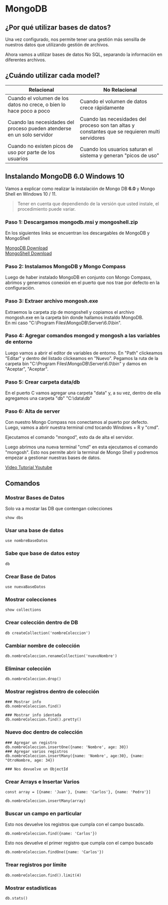 # MongoDB
## ¿Por qué utilizar bases de datos?
Una vez configurado, nos permite tener una gestión más sensilla de nuestros datos que utilizando gestión de archivos.

Ahora vamos a utilizar bases de datos No SQL, separando la información en diferentes archivos.

## ¿Cuándo utilizar cada model?

| Relacional                       | No Relacional                 |
|----------------------------------|-------------------------------|
|Cuando el volumen de los datos no crece, o bien lo hace poco a poco | Cuando el volumen de datos crece rápidamente |
| Cuando las necesidades del proceso pueden atenderse en un solo servidor | Cuando las necesidades del proceso son tan altas y constantes que se requieren multi servidores |
| Cuando no existen picos de uso por parte de los usuarios | Cuando los usuarios saturan el sistema y generan "picos de uso" |


## Instalando MongoDB 6.0 Windows 10  
Vamos a explicar como realizar la instalación de Mongo DB __6.0__ y Mongo Shell en Windows 10 / 11.

>Tener en cuenta que dependiendo de la versión que usted instale, el procedimiento puede variar.

### Paso 1: Descargamos mongodb.msi y mongoshell.zip  
En los siguientes links se encuentran los descargables de MongoDB y MongoShell

[MongoDB Download](https://www.mongodb.com/try/download/community)  
[MongoShell Download](https://www.mongodb.com/products/shell)

### Paso 2: Instalamos MongoDB y Mongo Compass  
Luego de haber instalado MongoDB en conjunto con Mongo Compass, abrimos y generamos conexión en el puerto que nos trae por defecto en la configuración.

### Paso 3: Extraer archivo mongosh.exe  
Extraemos la carpeta zip de mongoshell y copiamos el archivo mongosh.exe en la carpeta bin donde hallamos instaldo MongoDB.  
En mi caso "C:\Program Files\MongoDB\Server\6.0\bin".

### Paso 4: Agregar comandos mongod y mongosh a las variables de entorno  
Luego vamos a abrir el editor de variables de entorno.
En "Path" clickeamos "Editar" y dentro del listado clickeamos en "Nuevo".
Pegamos la ruta de la carpeta bin "C:\Program Files\MongoDB\Server\6.0\bin" y damos en "Aceptar", "Aceptar".

### Paso 5: Crear carpeta data/db
En el puerto C vamos agregar una carpeta "data" y, a su vez, dentro de ella agregamos una carpeta "db"
"C:\data\db"

### Paso 6: Alta de server  
Con nuestro Mongo Compass nos conectamos al puerto por defecto.  
Luego, vamos a abrir nuestra terminal cmd tocando Windows + R y "cmd".

Ejecutamos el comando "mongod", esto da de alta el servidor.

Luego abrimos una nueva terminal "cmd" en esta ejecutamos el comando "mongosh". Esto nos permite abrir la terminal de Mongo Shell y podremos empezar a gestionar nuestras bases de datos.

[Video Tutorial Youtube](https://www.youtube.com/watch?v=2cWZ0lFbJoY&ab_channel=CarlosAlbertoFuelTulc%C3%A1n)

## Comandos

### Mostrar Bases de Datos
Solo va a mostar las DB que contengan colecciones
```shell
show dbs
```

### Usar una base de datos
```shell
use nombreBaseDatos
```

### Sabe que base de datos estoy
```shell
db
```

### Crear Base de Datos
```shell
use nuevaBaseDatos
```

### Mostrar colecciones
```shell
show collections
```

### Crear colección dentro de DB
```shell
db createCollection('nombreColeccion')
```

### Cambiar nombre de colección
```shell
db.nombreColeccion.renameCollection('nuevoNombre')
```

### Eliminar colección
```shell
db.nombreColeccion.drop()
```

### Mostrar registros dentro de colección  
```shell
### Mostrar info
db.nombreColeccion.find()

### Mostrar info identada
db.nombreColeccion.find().pretty()
```

### Nuevo doc dentro de colección
```shell
### Agregar un registro
db.nombreColeccion.insertOne({name: 'Nombre', age: 30}) 
### Agregar varios registros
db.nombreColeccion.insertMany({name: 'Nombre', age:30}, {name: "OtroNombre, age: 34})

### Nos devuelve un ObjectId
```

### Crear Arrays e Insertar Varios
```shell
const array = [{name: 'Juan'}, {name: 'Carlos'}, {name: 'Pedro'}]

db.nombreColeccion.insertMany(array)
```

### Buscar un campo en particular
Esto nos devuelve los registros que cumpla con el campo buscado.
```shell
db.nombreColeccion.find({name: 'Carlos'})
```  
Esto nos devuelve el primer registro que cumpla con el campo buscado
```shell
db.nombreColeccion.findOne({name: 'Carlos'})
```

### Trear registros por límite
```shell
db.nombreColeccion.find().limit(4)
```

### Mostrar estadísticas
```shell
db.stats()
```



